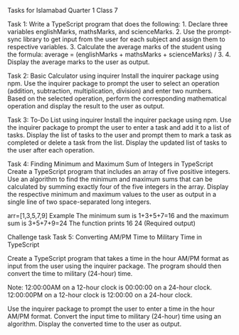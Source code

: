 
Tasks for Islamabad Quarter 1 
Class 7

Task 1: 
Write a TypeScript program that does the following:
    1. Declare three variables englishMarks, mathsMarks, and scienceMarks.
    2. Use the prompt-sync library to get input from the user for each subject and assign them to respective variables.
    3. Calculate the average marks of the student using the formula: average = (englishMarks + mathsMarks + scienceMarks) / 3.
    4. Display the average marks to the user as output.



Task 2: 
Basic Calculator using inquirer
Install the inquirer package using npm.
Use the inquirer package to prompt the user to select an operation (addition, subtraction, multiplication, division) and enter two numbers.
Based on the selected operation, perform the corresponding mathematical operation and display the result to the user as output.



Task 3: 
To-Do List using inquirer
Install the inquirer package using npm.
Use the inquirer package to prompt the user to enter a task and add it to a list of tasks.
Display the list of tasks to the user and prompt them to mark a task as completed or delete a task from the list.
Display the updated list of tasks to the user after each operation.


Task 4: 
Finding Minimum and Maximum Sum of Integers in TypeScript
Create a TypeScript program that includes an array of five positive integers.
Use an algorithm to find the minimum and maximum sums that can be calculated by summing exactly four of the five integers in the array.
Display the respective minimum and maximum values to the user as output in a single line of two space-separated long integers.

arr=[1,3,5,7,9]
Example
The minimum sum is 1+3+5+7=16 and
the maximum sum is 3+5+7+9=24
The function prints 16 24 (Required output)



Challenge task
Task 5: 
Converting AM/PM Time to Military Time in TypeScript

Create a TypeScript program that takes a time in the hour AM/PM format as input from the user using the inquirer package. The program should then convert the time to military (24-hour) time.

Note: 12:00:00AM on a 12-hour clock is 00:00:00 on a 24-hour clock. 12:00:00PM on a 12-hour clock is 12:00:00 on a 24-hour clock.

Use the inquirer package to prompt the user to enter a time in the hour AM/PM format.
Convert the input time to military (24-hour) time using an algorithm.
Display the converted time to the user as output.

